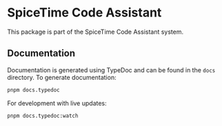 # SpiceTime Code Assistant
This package is part of the SpiceTime Code Assistant system.

## Documentation
Documentation is generated using TypeDoc and can be found in the `docs` directory.
To generate documentation:

```bash
pnpm docs.typedoc
```

For development with live updates:

```bash
pnpm docs.typedoc:watch
```

